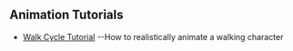 ## Animation Tutorials
* [Walk Cycle Tutorial](http://www.angryanimator.com/word/2010/11/26/tutorial-2-walk-cycle/)
	--How to realistically animate a walking character

